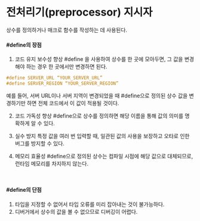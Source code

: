 # 전처리기(preprocessor) 지시자

상수를 정의하거나 매크로 함수를 작성하는 데 사용된다.<br>

#### #define의 장점
1. 코드 유지 보수성 향상
#define 을 사용하여 상수를 한 곳에 모아두면, 그 값을 변경해야 하는 경우 한 곳에서만 변경하면 된다.<br>
```objective-c
#define SERVER_URL “YOUR_SERVER_URL”
#define SERVER_REGION “YOUR_SERVER_REGION”
```
예를 들어, 서버 URL이나 서버 지역이 변경되었을 때 #define으로 정의된 상수 값을 변경하기만 하면 전체 코드에서 이 값이 적용될 것이다.<br>

2. 코드 가독성 향상
#define으로 상수를 정의하면 해당 이름을 통해 값의 의미를 명확하게 알 수 있다. <br>

3. 실수 방지
특정 값을 여러 번 입력할 때, 일관된 값의 사용을 보장하고 오타로 인한 버그를 방지할 수 있다.<br>

4. 메모리 효율성
#define으로 정의된 상수는 컴파일 시점에 해당 값으로 대체되므로, 런타임 메모리를 차지하지 않는다.<br>

<br>

#### #define의 단점
1. 타입을 지정할 수 없어서 타입 오류를 미리 잡아내는 것이 불가능하다.<br>
2. 디버거에서 상수의 값을 볼 수 없으므로 디버깅이 어렵다.<br>


